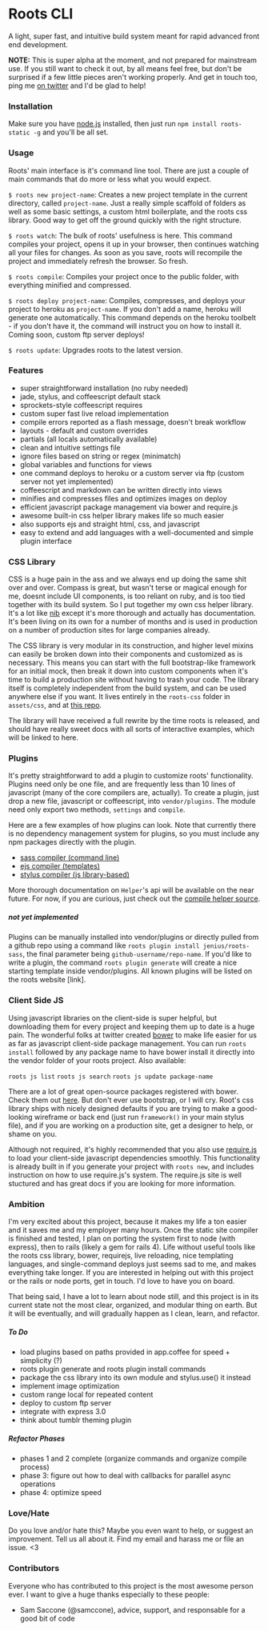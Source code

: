 # Roots CLI

A light, super fast, and intuitive build system meant for rapid advanced front end development.

**NOTE:** This is super alpha at the moment, and not prepared for mainstream use. If you still want to check it out, by all means feel free, but don't be surprised if a few little pieces aren't working properly. And get in touch too, ping me [on twitter](http://twitter.com/jescalan) and I'd be glad to help!

### Installation

Make sure you have [node.js](http://nodejs.org/) installed, then just run `npm install roots-static -g` and you'll be all set.

### Usage

Roots' main interface is it's command line tool. There are just a couple of main commands that do more or less what you would expect.

`$ roots new project-name`: Creates a new project template in the current directory, called `project-name`. Just a really simple scaffold of folders as well as some basic settings, a custom html boilerplate, and the roots css library. Good way to get off the ground quickly with the right structure.

`$ roots watch`: The bulk of roots' usefulness is here. This command compiles your project, opens it up in your browser, then continues watching all your files for changes. As soon as you save, roots will recompile the project and immediately refresh the browser. So fresh.

`$ roots compile`: Compiles your project once to the public folder, with everything minified and compressed.

`$ roots deploy project-name`: Compiles, compresses, and deploys your project to heroku as `project-name`. If you don't add a name, heroku will generate one automatically. This command depends on the heroku toolbelt - if you don't have it, the command will instruct you on how to install it. Coming soon, custom ftp server deploys!

`$ roots update`: Upgrades roots to the latest version.

### Features

- super straightforward installation (no ruby needed)
- jade, stylus, and coffeescript default stack
- sprockets-style coffeescript requires
- custom super fast live reload implementation
- compile errors reported as a flash message, doesn't break workflow
- layouts - default and custom overrides
- partials (all locals automatically available)
- clean and intuitive settings file
- ignore files based on string or regex (minimatch)
- global variables and functions for views
- one command deploys to heroku or a custom server via ftp (custom server not yet implemented)
- coffeescript and markdown can be written directly into views
- minifies and compresses files and optimizes images on deploy
- efficient javascript package management via bower and require.js
- awesome built-in css helper library makes life so much easier
- also supports ejs and straight html, css, and javascript
- easy to extend and add languages with a well-documented and simple plugin interface

### CSS Library

CSS is a huge pain in the ass and we always end up doing the same shit over and over. Compass is great, but wasn't terse or magical enough for me, doesnt include UI components, is too reliant on ruby, and is too tied together with its build system. So I put together my own css helper library. It's a lot like [nib](https://github.com/visionmedia/nib) except it's more thorough and actually has documentation. It's been living on its own for a number of months and is used in production on a number of production sites for large companies already.

The CSS library is very modular in its construction, and higher level mixins can easily be broken down into their components and customized as is necessary. This means you can start with the full bootstrap-like framework for an initial mock, then break it down into custom components when it's time to build a production site without having to trash your code. The library itself is completely independent from the build system, and can be used anywhere else if you want. It lives entirely in the `roots-css` folder in `assets/css`, and at [this repo](#).

The library will have received a full rewrite by the time roots is released, and should have really sweet docs with all sorts of interactive examples, which will be linked to here.

### Plugins

It's pretty straightforward to add a plugin to customize roots' functionality. Plugins need only be one file, and are frequently less than 10 lines of javascript (many of the core compilers are, actually). To create a plugin, just drop a new file, javascript or coffeescript, into `vendor/plugins`. The module need only export two methods, `settings` and `compile`.

Here are a few examples of how plugins can look. Note that currently there is no dependency management system for plugins, so you must include any npm packages directly with the plugin.

- [sass compiler (command line)](https://github.com/jenius/roots-cli/blob/master/test/vendor/plugins/sass.coffee)
- [ejs compiler (templates)](https://github.com/jenius/roots-cli/blob/master/lib/compilers/core/jade.js)
- [stylus compiler (js library-based)](https://github.com/jenius/roots-cli/blob/master/lib/compilers/core/styl.js)

More thorough documentation on `Helper`'s api will be available on the near future. For now, if you are curious, just check out the [compile helper source](https://github.com/jenius/roots-cli/blob/master/lib/compilers/compile-helper.coffee).

##### not yet implemented

Plugins can be manually installed into vendor/plugins or directly pulled from a github repo using a command like `roots plugin install jenius/roots-sass`, the final parameter being `github-username/repo-name`. If you'd like to write a plugin, the command `roots plugin generate` will create a nice starting template inside vendor/plugins. All known plugins will be listed on the roots website [link].

### Client Side JS

Using javascript libraries on the client-side is super helpful, but downloading them for every project and keeping them up to date is a huge pain. The wonderful folks at twitter created [bower](#) to make life easier for us as far as javascript client-side package management. You can run `roots install` followed by any package name to have bower install it directly into the vendor folder of your roots project. Also available:

`roots js list`
`roots js search`
`roots js update package-name`

There are a lot of great open-source packages registered with bower. Check them out [here](http://sindresorhus.com/bower-components/). But don't ever use bootstrap, or I will cry. Root's css library ships with nicely designed defaults if you are trying to make a good-looking wireframe or back end (just run `framework()` in your main stylus file), and if you are working on a production site, get a designer to help, or shame on you.

Although not required, it's highly recommended that you also use [require.js](http://requirejs.org) to load your client-side javascript dependencies smoothly. This functionality is already built in if you generate your project with `roots new`, and includes instruction on how to use require.js's system. The require.js site is well stuctured and has great docs if you are looking for more information.

### Ambition

I'm very excited about this project, because it makes my life a ton easier and it saves me and my employer many hours. Once the static site compiler is finished and tested, I plan on porting the system first to node (with express), then to rails (likely a gem for rails 4). Life without useful tools like the roots css library, bower, requirejs, live reloading, nice templating languages, and single-command deploys just seems sad to me, and makes everything take longer. If you are interested in helping out with this project or the rails or node ports, get in touch. I'd love to have you on board.

That being said, I have a lot to learn about node still, and this project is in its current state not the most clear, organized, and modular thing on earth. But it will be eventually, and will gradually happen as I clean, learn, and refactor.

##### To Do

- load plugins based on paths provided in app.coffee for speed + simplicity (?)
- roots plugin generate and roots plugin install commands
- package the css library into its own module and stylus.use() it instead
- implement image optimization
- custom range local for repeated content
- deploy to custom ftp server
- integrate with express 3.0
- think about tumblr theming plugin

##### Refactor Phases

- phases 1 and 2 complete (organize commands and organize compile process)
- phase 3: figure out how to deal with callbacks for parallel async operations
- phase 4: optimize speed

### Love/Hate

Do you love and/or hate this? Maybe you even want to help, or suggest an improvement. Tell us all about it. Find my email and harass me or file an issue. <3

### Contributors

Everyone who has contributed to this project is the most awesome person ever. I want to give a huge thanks especially to these people:

- Sam Saccone (@samccone), advice, support, and responsable for a good bit of code